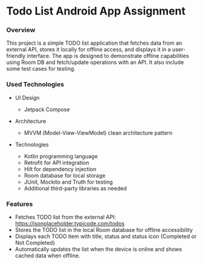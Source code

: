 # Todo List Android App Assignment

### Overview

This project is a simple TODO list application that fetches data from an external API, stores it
locally for offline access, and displays it in a user-friendly interface. The app is designed to
demonstrate offline capabilities using Room DB and fetch/update operations with an API. It also include some test cases for testing.

### Used Technologies

- UI Design
    - Jetpack Compose

- Architecture
    - MVVM (Model-View-ViewModel) clean architecture pattern

- Technologies
    - Kotlin programming language
    - Retrofit for API integration
    - Hilt for dependency injection
    - Room database for local storage
    - JUnit, Mockito and Truth for testing
    - Additional third-party libraries as needed

### Features

- Fetches TODO list from the external API: https://jsonplaceholder.typicode.com/todos
- Stores the TODO list in the local Room database for offline accessibility
- Displays each TODO item with title, status and status icon (Completed or Not Completed)
- Automatically updates the list when the device is online and shows cached data when offline.